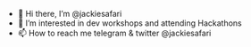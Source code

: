 - 👋 Hi there, I’m @jackiesafari
- 👀 I’m interested in dev workshops and attending Hackathons 
- 📫 How to reach me telegram & twitter @jackiesafari

<!---
jackiesafari/jackiesafari is a ✨ special ✨ repository because its `README.md` (this file) appears on your GitHub profile.
You can click the Preview link to take a look at your changes.
--->
